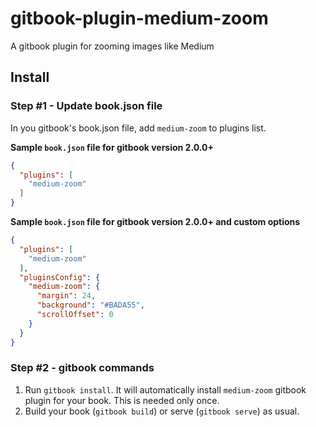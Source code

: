 # gitbook-plugin-medium-zoom
A gitbook plugin for zooming images like Medium

## Install

### Step #1 - Update book.json file

In you gitbook's book.json file, add `medium-zoom` to plugins list.

**Sample `book.json` file for gitbook version 2.0.0+**

```json
{
  "plugins": [
    "medium-zoom"
  ]
}
```

**Sample `book.json` file for gitbook version 2.0.0+ and custom options**

```json
{
  "plugins": [
    "medium-zoom"
  ],
  "pluginsConfig": {
    "medium-zoom": {
      "margin": 24,
      "background": "#BADA55",
      "scrollOffset": 0
    }
  }
}
```

### Step #2 - gitbook commands

1. Run `gitbook install`. It will automatically install `medium-zoom` gitbook plugin for your book. This is needed only once.
2. Build your book (`gitbook build`) or serve (`gitbook serve`) as usual.
